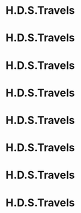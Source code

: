 # H.D.S.Travels
# H.D.S.Travels
# H.D.S.Travels
# H.D.S.Travels
# H.D.S.Travels
# H.D.S.Travels
# H.D.S.Travels
# H.D.S.Travels
